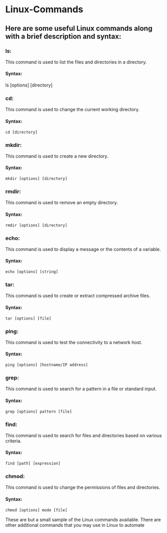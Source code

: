 # Linux-Commands

## Here are some useful Linux commands along with a brief description and syntax:


###  ls:
This command is used to list the files and directories in a directory.
#### Syntax: 
  ls [options] [directory]

### cd:
This command is used to change the current working directory.
#### Syntax: 
    cd [directory]

### mkdir:
This command is used to create a new directory.
#### Syntax: 
    mkdir [options] [directory]

### rmdir:
This command is used to remove an empty directory.
#### Syntax: 
    rmdir [options] [directory]

### echo:
This command is used to display a message or the contents of a variable.
#### Syntax: 
    echo [options] [string]

### tar: 
This command is used to create or extract compressed archive files.
#### Syntax: 
    tar [options] [file]

### ping:
This command is used to test the connectivity to a network host.
#### Syntax: 
    ping [options] [hostname/IP address]

### grep:
This command is used to search for a pattern in a file or standard input.
#### Syntax: 
    grep [options] pattern [file]

### find:
This command is used to search for files and directories based on various criteria.
#### Syntax: 
    find [path] [expression]

### chmod:
This command is used to change the permissions of files and directories.
#### Syntax: 
    chmod [options] mode [file]

These are but a small sample of the Linux commands available. There are other additional commands that you may use in Linux to automate
